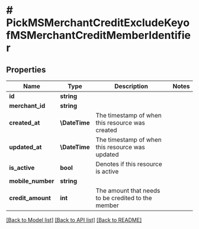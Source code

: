 # # PickMSMerchantCreditExcludeKeyofMSMerchantCreditMemberIdentifier

## Properties

Name | Type | Description | Notes
------------ | ------------- | ------------- | -------------
**id** | **string** |  |
**merchant_id** | **string** |  |
**created_at** | **\DateTime** | The timestamp of when this resource was created |
**updated_at** | **\DateTime** | The timestamp of when this resource was updated |
**is_active** | **bool** | Denotes if this resource is active |
**mobile_number** | **string** |  |
**credit_amount** | **int** | The amount that needs to be credited to the member |

[[Back to Model list]](../../README.md#models) [[Back to API list]](../../README.md#endpoints) [[Back to README]](../../README.md)
